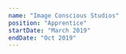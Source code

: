 ```yaml
---
name: "Image Conscious Studios"
position: "Apprentice"
startDate: "March 2019"
endDate: "Oct 2019"
---
```

